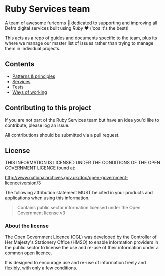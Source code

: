 # Ruby Services team

A team of awesome furicorns 🦄 dedicated to supporting and improving all Defra digital services built using *Ruby* ❤️ ('cos it's the best)!

This acts as a repo of guides and documents specific to the team, plus its where we manage our master list of issues rather than trying to manage them in individual projects.

## Contents

- [Patterns & principles](patterns_and_principles.md)
- [Services](/services/README.md)
- [Tests](tests.md)
- [Ways of working](ways_of_working.md)

## Contributing to this project

If you are not part of the Ruby Services team but have an idea you'd like to contribute, please log an issue.

All contributions should be submitted via a pull request.

## License

THIS INFORMATION IS LICENSED UNDER THE CONDITIONS OF THE OPEN GOVERNMENT LICENCE found at:

<http://www.nationalarchives.gov.uk/doc/open-government-licence/version/3>

The following attribution statement MUST be cited in your products and applications when using this information.

>Contains public sector information licensed under the Open Government license v3

### About the license

The Open Government Licence (OGL) was developed by the Controller of Her Majesty's Stationery Office (HMSO) to enable information providers in the public sector to license the use and re-use of their information under a common open licence.

It is designed to encourage use and re-use of information freely and flexibly, with only a few conditions.
